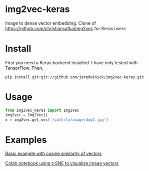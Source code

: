 # img2vec-keras
Image to dense vector embedding. Clone of https://github.com/christiansafka/img2vec for Keras users

# Install
First you need a Keras backend installed. I have only tested with TensorFlow. Then,

```pip install git+git://github.com/jaredwinick/img2vec-keras.git```

# Usage
```python
from img2vec_keras import Img2Vec
img2vec = Img2Vec()
x = img2vec.get_vec('/path/to/image/dog1.jpg')
```

# Examples

[Basic example with cosine similarity of vectors](https://github.com/jaredwinick/img2vec-keras/blob/master/examples/similarity.py)

[Colab notebook using t-SNE to visualize image vectors](https://colab.research.google.com/drive/14OvmH6KvoQJ41jb6QRL3FgwI61vq-UAJ)
